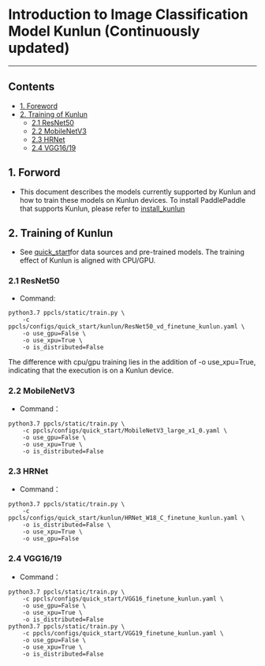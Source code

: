 # Introduction to Image Classification Model Kunlun (Continuously updated)

------

## Contents

- [1. Foreword](#1)
- [2. Training of Kunlun](#2)
  - [2.1 ResNet50](#2.1)
  - [2.2 MobileNetV3](#2.2)
  - [2.3 HRNet](#2.3)
  - [2.4 VGG16/19](#2.4)

<a name='1'></a>

## 1. Forword

- This document describes the models currently supported by Kunlun and how to train these models on Kunlun devices. To install PaddlePaddle that supports Kunlun, please refer to [install_kunlun](https://www.paddlepaddle.org.cn/documentation/docs/zh/develop/guides/09_hardware_support/xpu_docs/paddle_install_cn.html)

<a name='2'></a>

## 2. Training of Kunlun

- See [quick_start](../quick_start/quick_start_classification_new_user_en.md)for data sources and pre-trained models. The training effect of Kunlun is aligned with CPU/GPU.

<a name='2.1'></a>

### 2.1 ResNet50

- Command:

```
python3.7 ppcls/static/train.py \
    -c ppcls/configs/quick_start/kunlun/ResNet50_vd_finetune_kunlun.yaml \
    -o use_gpu=False \
    -o use_xpu=True \
    -o is_distributed=False
```

The difference with cpu/gpu training lies in the addition of -o use_xpu=True, indicating that the execution is on a Kunlun device.

<a name='2.2'></a>

### 2.2 MobileNetV3

- Command：

```
python3.7 ppcls/static/train.py \
    -c ppcls/configs/quick_start/MobileNetV3_large_x1_0.yaml \
    -o use_gpu=False \
    -o use_xpu=True \
    -o is_distributed=False
```

<a name='2.3'></a>

### 2.3 HRNet

- Command：

```
python3.7 ppcls/static/train.py \
    -c ppcls/configs/quick_start/kunlun/HRNet_W18_C_finetune_kunlun.yaml \
    -o is_distributed=False \
    -o use_xpu=True \
    -o use_gpu=False
```

<a name='2.4'></a>

### 2.4 VGG16/19

- Command：

```
python3.7 ppcls/static/train.py \
    -c ppcls/configs/quick_start/VGG16_finetune_kunlun.yaml \
    -o use_gpu=False \
    -o use_xpu=True \
    -o is_distributed=False
python3.7 ppcls/static/train.py \
    -c ppcls/configs/quick_start/VGG19_finetune_kunlun.yaml \
    -o use_gpu=False \
    -o use_xpu=True \
    -o is_distributed=False
```

